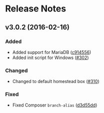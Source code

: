 # Release Notes

## v3.0.2 (2016-02-16)
### Added
- Added support for MariaDB ([c914556](https://git.io/vajdH))
- Added init script for Windows ([#302](https://git.io/vajdA))

### Changed
- Changed to default homestead box ([#310](https://git.io/vajF0))

### Fixed
- Fixed Composer `branch-alias` ([d3d55dd](https://git.io/vajdj))
